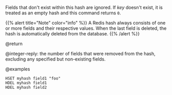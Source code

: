Fields that don't exist within this hash are ignored.
If _key_ doesn't exist, it is treated as an empty hash and this command returns
`0`.

{{% alert title="Note" color="info" %}}
A Redis hash always consists of one or more fields and their respective values.
When the last field is deleted, the hash is automatically deleted from the database.
{{% /alert %}}

@return

@integer-reply: the number of fields that were removed from the hash, excluding any specified but non-existing fields.

@examples

```cli
HSET myhash field1 "foo"
HDEL myhash field1
HDEL myhash field2
```
